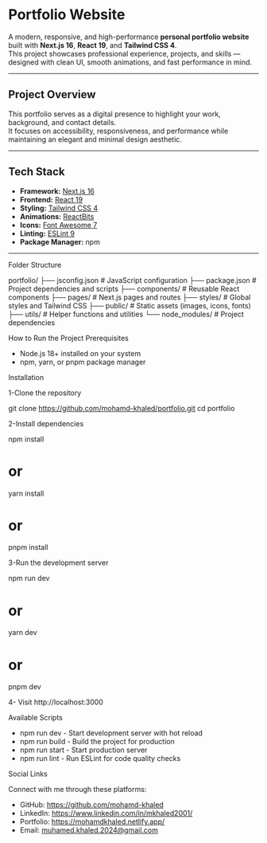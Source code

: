 # Portfolio Website

A modern, responsive, and high-performance **personal portfolio website** built with **Next.js 16**, **React 19**, and **Tailwind CSS 4**.  
This project showcases professional experience, projects, and skills — designed with clean UI, smooth animations, and fast performance in mind.

---

## Project Overview

This portfolio serves as a digital presence to highlight your work, background, and contact details.  
It focuses on accessibility, responsiveness, and performance while maintaining an elegant and minimal design aesthetic.

---

## Tech Stack

- **Framework:** [Next.js 16](https://nextjs.org/)
- **Frontend:** [React 19](https://react.dev/)
- **Styling:** [Tailwind CSS 4](https://tailwindcss.com/)
- **Animations:** [ReactBits](https://reactbits.dev/)
- **Icons:** [Font Awesome 7](https://fontawesome.com/)
- **Linting:** [ESLint 9](https://eslint.org/)
- **Package Manager:** npm

---

Folder Structure

portfolio/
├── jsconfig.json # JavaScript configuration
├── package.json # Project dependencies and scripts
├── components/ # Reusable React components
├── pages/ # Next.js pages and routes
├── styles/ # Global styles and Tailwind CSS
├── public/ # Static assets (images, icons, fonts)
├── utils/ # Helper functions and utilities
└── node_modules/ # Project dependencies

How to Run the Project
Prerequisites

- Node.js 18+ installed on your system
- npm, yarn, or pnpm package manager

Installation

1-Clone the repository

git clone https://github.com/mohamd-khaled/portfolio.git
cd portfolio

2-Install dependencies

npm install

# or

yarn install

# or

pnpm install

3-Run the development server

npm run dev

# or

yarn dev

# or

pnpm dev

4- Visit http://localhost:3000

Available Scripts

- npm run dev - Start development server with hot reload
- npm run build - Build the project for production
- npm run start - Start production server
- npm run lint - Run ESLint for code quality checks

Social Links

Connect with me through these platforms:

- GitHub: https://github.com/mohamd-khaled
- LinkedIn: https://www.linkedin.com/in/mkhaled2001/
- Portfolio: https://mohamdkhaled.netlify.app/
- Email: muhamed.khaled.2024@gmail.com
